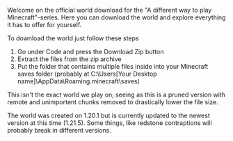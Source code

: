 Welcome on the official world download for the "A different way to play Minecraft"-series. Here you can download the world and explore everything it has to offer for yourself.

To download the world just follow these steps 
1. Go under Code and press the Download Zip button
2. Extract the files from the zip archive
3. Put the folder that contains multiple files inside into your Minecraft saves folder (probably at C:\Users\[Your Desktop name]\AppData\Roaming\.minecraft\saves)

This isn't the exact world we play on, seeing as this is a pruned version with remote and unimportent chunks removed to drastically lower the file size.

The world was created on 1.20.1 but is currently updated to the newest version at this time (1.21.5).
Some things, like redstone contraptions will probably break in different versions.
